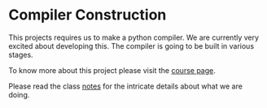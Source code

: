 Compiler Construction
=====================

This projects requires us to make a python compiler. We are currently very excited about developing this. The compiler is going to be built in various stages.

To know more about this project please visit the [course page](http://www.cs.colorado.edu/~bec/courses/csci4555-s15/index.html).

Please read the class [notes](notes.pdf) for the intricate details about what we are doing.

